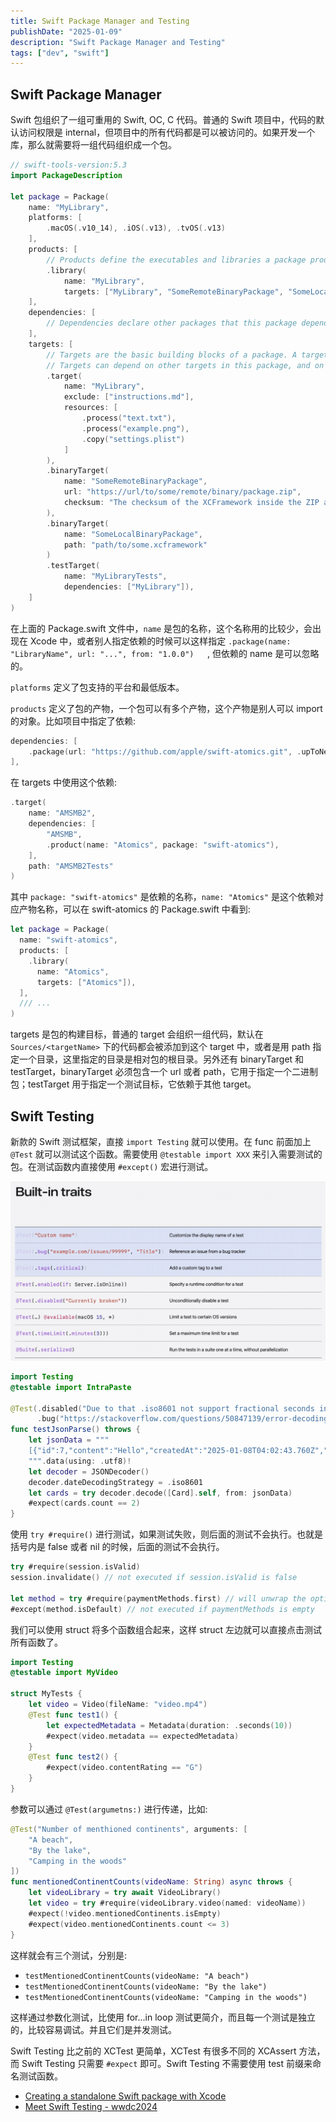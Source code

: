 ```yaml
---
title: Swift Package Manager and Testing
publishDate: "2025-01-09"
description: "Swift Package Manager and Testing"
tags: ["dev", "swift"]
---
```


## Swift Package Manager

Swift 包组织了一组可重用的 Swift, OC, C 代码。普通的 Swift 项目中，代码的默认访问权限是 internal，但项目中的所有代码都是可以被访问的。如果开发一个库，那么就需要将一组代码组织成一个包。

```swift
// swift-tools-version:5.3
import PackageDescription

let package = Package(
    name: "MyLibrary",
    platforms: [
        .macOS(.v10_14), .iOS(.v13), .tvOS(.v13)
    ],
    products: [
        // Products define the executables and libraries a package produces, and make them visible to other packages.
        .library(
            name: "MyLibrary",
            targets: ["MyLibrary", "SomeRemoteBinaryPackage", "SomeLocalBinaryPackage"])
    ],
    dependencies: [
        // Dependencies declare other packages that this package depends on.
    ],
    targets: [
        // Targets are the basic building blocks of a package. A target can define a module or a test suite.
        // Targets can depend on other targets in this package, and on products in packages this package depends on.
        .target(
            name: "MyLibrary",
            exclude: ["instructions.md"],
            resources: [
                .process("text.txt"),
                .process("example.png"),
                .copy("settings.plist")
            ]
        ),
        .binaryTarget(
            name: "SomeRemoteBinaryPackage",
            url: "https://url/to/some/remote/binary/package.zip",
            checksum: "The checksum of the XCFramework inside the ZIP archive."
        ),
        .binaryTarget(
            name: "SomeLocalBinaryPackage",
            path: "path/to/some.xcframework"
        )
        .testTarget(
            name: "MyLibraryTests",
            dependencies: ["MyLibrary"]),
    ]
)
```

在上面的 Package.swift 文件中，`name` 是包的名称，这个名称用的比较少，会出现在 Xcode 中，或者别人指定依赖的时候可以这样指定 `.package(name: "LibraryName", url: "...", from: "1.0.0")   `, 但依赖的 name 是可以忽略的。

`platforms` 定义了包支持的平台和最低版本。

`products` 定义了包的产物，一个包可以有多个产物，这个产物是别人可以 import 的对象。比如项目中指定了依赖:

```swift
dependencies: [
    .package(url: "https://github.com/apple/swift-atomics.git", .upToNextMajor(from: "1.2.0")),
],
```

在 targets 中使用这个依赖:

```swift
.target(
    name: "AMSMB2",
    dependencies: [
        "AMSMB",
        .product(name: "Atomics", package: "swift-atomics"),
    ],
    path: "AMSMB2Tests"
)
```

其中 `package: "swift-atomics"` 是依赖的名称，`name: "Atomics"` 是这个依赖对应产物名称，可以在 swift-atomics 的 Package.swift 中看到:

```swift
let package = Package(
  name: "swift-atomics",
  products: [
    .library(
      name: "Atomics",
      targets: ["Atomics"]),
  ],
  /// ...
)
```

targets 是包的构建目标，普通的 target 会组织一组代码，默认在 `Sources/<targetName>` 下的代码都会被添加到这个 target 中，或者是用 path 指定一个目录，这里指定的目录是相对包的根目录。另外还有 binaryTarget 和 testTarget，binaryTarget 必须包含一个 url 或者 path，它用于指定一个二进制包；testTarget 用于指定一个测试目标，它依赖于其他 target。

## Swift Testing

新款的 Swift 测试框架，直接 `import Testing` 就可以使用。在 func 前面加上 `@Test` 就可以测试这个函数。需要使用 `@testable import XXX` 来引入需要测试的包。在测试函数内直接使用 `#except()` 宏进行测试。

![@Test-traits](./swift-testing-traits.png)

```swift
import Testing
@testable import IntraPaste

@Test(.disabled("Due to that .iso8601 not support fractional seconds in the date string."),
      .bug("https://stackoverflow.com/questions/50847139/error-decoding-date-with-swift", "Error Decoding Date with Swift"))
func testJsonParse() throws {
    let jsonData = """
    [{"id":7,"content":"Hello","createdAt":"2025-01-08T04:02:43.760Z","expiresAt":"2025-01-08T05:02:43.759Z"},{"id":6,"content":"22","createdAt":"2025-01-08T04:02:37.086Z","expiresAt":"2025-01-08T05:02:37.084Z"}]
    """.data(using: .utf8)!
    let decoder = JSONDecoder()
    decoder.dateDecodingStrategy = .iso8601
    let cards = try decoder.decode([Card].self, from: jsonData)
    #expect(cards.count == 2)
}
```

使用 `try #require()` 进行测试，如果测试失败，则后面的测试不会执行。也就是括号内是 false 或者 nil 的时候，后面的测试不会执行。

```swift
try #require(session.isValid)
session.invalidate() // not executed if session.isValid is false

let method = try #require(paymentMethods.first) // will unwrap the optional
#except(method.isDefault) // not executed if paymentMethods is empty
```

我们可以使用 struct 将多个函数组合起来，这样 struct 左边就可以直接点击测试所有函数了。

```swift
import Testing
@testable import MyVideo

struct MyTests {
    let video = Video(fileName: "video.mp4")
    @Test func test1() {
        let expectedMetadata = Metadata(duration: .seconds(10))
        #expect(video.metadata == expectedMetadata)
    }
    @Test func test2() {
        #expect(video.contentRating == "G")
    }
}
```

参数可以通过 `@Test(argumetns:)` 进行传递，比如:

```swift
@Test("Number of menthioned continents", arguments: [
    "A beach",
    "By the lake",
    "Camping in the woods"
])
func mentionedContinentCounts(videoName: String) async throws {
    let videoLibrary = try await VideoLibrary()
    let video = try #require(videoLibrary.video(named: videoName))
    #expect(!video.mentionedContinents.isEmpty)
    #expect(video.mentionedContinents.count <= 3)
}
```

这样就会有三个测试，分别是:

- `testMentionedContinentCounts(videoName: "A beach")`
- `testMentionedContinentCounts(videoName: "By the lake")`
- `testMentionedContinentCounts(videoName: "Camping in the woods")`

这样通过参数化测试，比使用 for...in loop 测试更简介，而且每一个测试是独立的，比较容易调试。并且它们是并发测试。

Swift Testing 比之前的 XCTest 更简单，XCTest 有很多不同的 XCAssert 方法，而 Swift Testing 只需要 `#expect` 即可。Swift Testing 不需要使用 test 前缀来命名测试函数。


- [Creating a standalone Swift package with Xcode](https://developer.apple.com/documentation/xcode/creating-a-standalone-swift-package-with-xcode)
- [Meet Swift Testing - wwdc2024](https://developer.apple.com/videos/play/wwdc2024/10179/)
